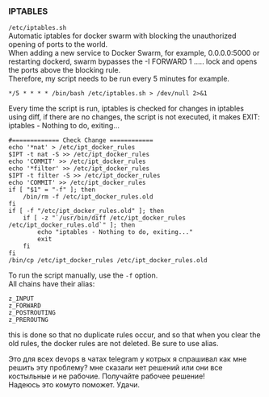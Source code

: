 ### IPTABLES
`/etc/iptables.sh` \
Automatic iptables for docker swarm with blocking the unauthorized opening of ports to the world. \
When adding a new service to Docker Swarm, for example, 0.0.0.0:5000 or restarting dockerd, swarm bypasses the -I FORWARD 1 ..... lock and opens the ports above the blocking rule.\
Therefore, my script needs to be run every 5 minutes for example.
```
*/5 * * * * /bin/bash /etc/iptables.sh > /dev/null 2>&1
```
Every time the script is run, iptables is checked for changes in iptables using diff, if there are no changes, the script is not executed, it makes EXIT: iptables - Nothing to do, exiting...
```
#============= Check Change ============
echo '*nat' > /etc/ipt_docker_rules
$IPT -t nat -S >> /etc/ipt_docker_rules
echo 'COMMIT' >> /etc/ipt_docker_rules
echo '*filter' >> /etc/ipt_docker_rules
$IPT -t filter -S >> /etc/ipt_docker_rules
echo 'COMMIT' >> /etc/ipt_docker_rules
if [ "$1" = "-f" ]; then
    /bin/rm -f /etc/ipt_docker_rules.old
fi
if [ -f "/etc/ipt_docker_rules.old" ]; then
    if [ -z "`/usr/bin/diff /etc/ipt_docker_rules /etc/ipt_docker_rules.old`" ]; then
        echo "iptables - Nothing to do, exiting..."
        exit
    fi
fi
/bin/cp /etc/ipt_docker_rules /etc/ipt_docker_rules.old
```
To run the script manually, use the `-f` option. \
All chains have their alias:
```
z_INPUT
z_FORWARD
z_POSTROUTING
z_PREROUTNG
```
this is done so that no duplicate rules occur, and so that when you clear the old rules, the docker rules are not deleted.
Be sure to use alias.

Это для всех devops в чатах telegram у котрых я спрашивал как мне решить эту проблему? мне сказали нет решений или они все костыльные и не рабочие. Получайте рабочее решение! \
Надеюсь это комуто поможет. Удачи.
